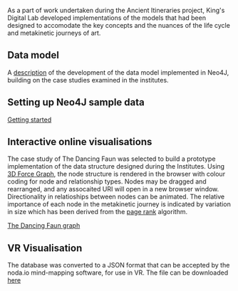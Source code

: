 
As a part of work undertaken during the Ancient Itineraries project, King's Digital Lab developed implementations of the models that had been designed to accomodate the key concepts and the nuances of the life cycle and metakinetic journeys of art.

## Data model

A [description](data-design.html) of the development of the data model implemented in Neo4J, building on the case studies examined in the institutes.

## Setting up Neo4J sample data

[Getting started](neo4j-setup.html)

## Interactive online visualisations

The case study of The Dancing Faun was selected to build a prototype implementation of the data structure designed during the Institutes. Using [3D Force Graph](https://github.com/vasturiano/3d-force-graph), the node structure is rendered in the browser with colour coding for node and relationship types.
Nodes may be dragged and rearranged, and any assocaited URI will open in a new browser window. Directionality in relatioships between nodes can be animated. The relative importance of each node in the metakinetic journey is indicated by variation in size which has been derived from the [page rank](https://neo4j.com/docs/graph-data-science/current/algorithms/page-rank/) algorithm.

[The Dancing Faun graph](views/graph.html)

## VR Visualisation

The database was converted to a JSON format that can be accepted by the noda.io mind-mapping software, for use in VR. The file can be downloaded [here](data/processed/DancingFaun.json) 
